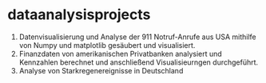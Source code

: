 # dataanalysisprojects
1. Datenvisualisierung und Analyse der 911 Notruf-Anrufe aus USA mithilfe von Numpy und matplotlib gesäubert und visualisiert.
2. Finanzdaten von amerikanischen Privatbanken analysiert und Kennzahlen berechnet und anschließend Visualisieurngen durchgeführt.
3. Analyse von Starkregenereignisse in Deutschland
